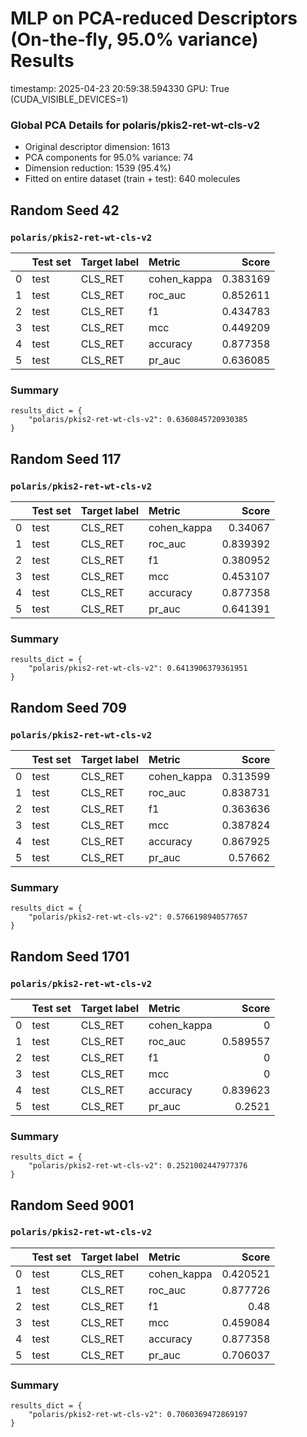 # MLP on PCA-reduced Descriptors (On-the-fly, 95.0% variance) Results
timestamp: 2025-04-23 20:59:38.594330
GPU: True (CUDA_VISIBLE_DEVICES=1)

### Global PCA Details for polaris/pkis2-ret-wt-cls-v2
- Original descriptor dimension: 1613
- PCA components for 95.0% variance: 74
- Dimension reduction: 1539 (95.4%)
- Fitted on entire dataset (train + test): 640 molecules
## Random Seed 42

### `polaris/pkis2-ret-wt-cls-v2`

|    | Test set   | Target label   | Metric      |    Score |
|---:|:-----------|:---------------|:------------|---------:|
|  0 | test       | CLS_RET        | cohen_kappa | 0.383169 |
|  1 | test       | CLS_RET        | roc_auc     | 0.852611 |
|  2 | test       | CLS_RET        | f1          | 0.434783 |
|  3 | test       | CLS_RET        | mcc         | 0.449209 |
|  4 | test       | CLS_RET        | accuracy    | 0.877358 |
|  5 | test       | CLS_RET        | pr_auc      | 0.636085 |


### Summary

```
results_dict = {
    "polaris/pkis2-ret-wt-cls-v2": 0.6360845720930385
}
```
## Random Seed 117

### `polaris/pkis2-ret-wt-cls-v2`

|    | Test set   | Target label   | Metric      |    Score |
|---:|:-----------|:---------------|:------------|---------:|
|  0 | test       | CLS_RET        | cohen_kappa | 0.34067  |
|  1 | test       | CLS_RET        | roc_auc     | 0.839392 |
|  2 | test       | CLS_RET        | f1          | 0.380952 |
|  3 | test       | CLS_RET        | mcc         | 0.453107 |
|  4 | test       | CLS_RET        | accuracy    | 0.877358 |
|  5 | test       | CLS_RET        | pr_auc      | 0.641391 |


### Summary

```
results_dict = {
    "polaris/pkis2-ret-wt-cls-v2": 0.6413906379361951
}
```
## Random Seed 709

### `polaris/pkis2-ret-wt-cls-v2`

|    | Test set   | Target label   | Metric      |    Score |
|---:|:-----------|:---------------|:------------|---------:|
|  0 | test       | CLS_RET        | cohen_kappa | 0.313599 |
|  1 | test       | CLS_RET        | roc_auc     | 0.838731 |
|  2 | test       | CLS_RET        | f1          | 0.363636 |
|  3 | test       | CLS_RET        | mcc         | 0.387824 |
|  4 | test       | CLS_RET        | accuracy    | 0.867925 |
|  5 | test       | CLS_RET        | pr_auc      | 0.57662  |


### Summary

```
results_dict = {
    "polaris/pkis2-ret-wt-cls-v2": 0.5766198940577657
}
```
## Random Seed 1701

### `polaris/pkis2-ret-wt-cls-v2`

|    | Test set   | Target label   | Metric      |    Score |
|---:|:-----------|:---------------|:------------|---------:|
|  0 | test       | CLS_RET        | cohen_kappa | 0        |
|  1 | test       | CLS_RET        | roc_auc     | 0.589557 |
|  2 | test       | CLS_RET        | f1          | 0        |
|  3 | test       | CLS_RET        | mcc         | 0        |
|  4 | test       | CLS_RET        | accuracy    | 0.839623 |
|  5 | test       | CLS_RET        | pr_auc      | 0.2521   |


### Summary

```
results_dict = {
    "polaris/pkis2-ret-wt-cls-v2": 0.2521002447977376
}
```
## Random Seed 9001

### `polaris/pkis2-ret-wt-cls-v2`

|    | Test set   | Target label   | Metric      |    Score |
|---:|:-----------|:---------------|:------------|---------:|
|  0 | test       | CLS_RET        | cohen_kappa | 0.420521 |
|  1 | test       | CLS_RET        | roc_auc     | 0.877726 |
|  2 | test       | CLS_RET        | f1          | 0.48     |
|  3 | test       | CLS_RET        | mcc         | 0.459084 |
|  4 | test       | CLS_RET        | accuracy    | 0.877358 |
|  5 | test       | CLS_RET        | pr_auc      | 0.706037 |


### Summary

```
results_dict = {
    "polaris/pkis2-ret-wt-cls-v2": 0.7060369472869197
}
```
